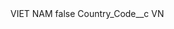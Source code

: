 <?xml version="1.0" encoding="UTF-8"?>
<CustomMetadata xmlns="http://soap.sforce.com/2006/04/metadata" xmlns:xsi="http://www.w3.org/2001/XMLSchema-instance" xmlns:xsd="http://www.w3.org/2001/XMLSchema">
    <label>VIET NAM</label>
    <protected>false</protected>
    <values>
        <field>Country_Code__c</field>
        <value xsi:type="xsd:string">VN</value>
    </values>
</CustomMetadata>
